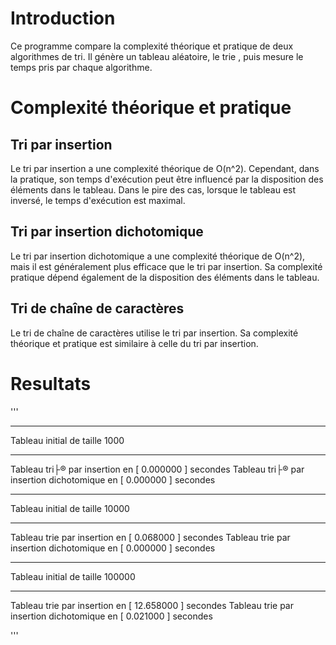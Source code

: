 # Introduction

Ce programme compare la complexité théorique et pratique de deux algorithmes de tri. Il génère un tableau aléatoire, le trie , puis mesure le temps pris par chaque algorithme.


# Complexité théorique et pratique

## Tri par insertion

Le tri par insertion a une complexité théorique de O(n^2). Cependant, dans la pratique, son temps d'exécution peut être influencé par la disposition des éléments dans le tableau. Dans le pire des cas, lorsque le tableau est inversé, le temps d'exécution est maximal.

## Tri par insertion dichotomique

Le tri par insertion dichotomique a une complexité théorique de O(n^2), mais il est généralement plus efficace que le tri par insertion. Sa complexité pratique dépend également de la disposition des éléments dans le tableau.

## Tri de chaîne de caractères

Le tri de chaîne de caractères utilise le tri par insertion. Sa complexité théorique et pratique est similaire à celle du tri par insertion.

# Resultats

'''
**************************************************
Tableau initial de taille 1000
**************************************************
Tableau tri├® par insertion en [ 0.000000 ] secondes
Tableau tri├® par insertion dichotomique en [ 0.000000 ] secondes

**************************************************
Tableau initial de taille 10000
**************************************************
Tableau trie par insertion en [ 0.068000 ] secondes
Tableau trie par insertion dichotomique en [ 0.000000 ] secondes

**************************************************
Tableau initial de taille 100000
**************************************************
Tableau trie par insertion en [ 12.658000 ] secondes
Tableau trie par insertion dichotomique en [ 0.021000 ] secondes

'''
